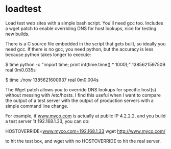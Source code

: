 loadtest
========

Load test web sites with a simple bash script. You'll need gcc too. Includes a wget patch to enable overriding DNS for host lookups, nice for testing new builds.

There is a C source file embedded in the script that gets built, so ideally you need gcc. 
If there is no gcc, you need python, but the accuracy is less because python takes longer to execute:

$ time python -c "import time; print int(time.time() * 1000);"
1385621597509
real	0m0.035s

$ time ./now
1385621600937
real	0m0.004s


The Wget patch allows you to override DNS lookups for specific host(s) without messing with /etc/hosts. I find this useful when I want to compare the output of a test server with the output of production servers with a simple command line change.

For example, if www.myco.com is actually at public IP 4.2.2.2, and you build a test server 1t 192.168.1.33, you can do:

HOSTOVERRIDE=www.myco.com=192.168.1.33 wget http://www.myco.com/

to hit the test box, and wget with no HOSTOVERRIDE to hit the real server.
